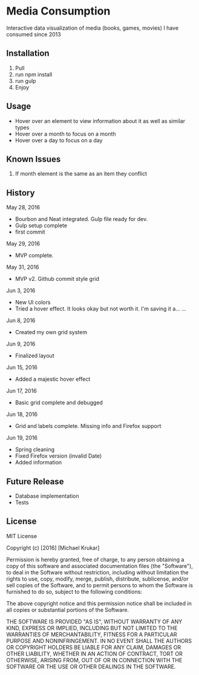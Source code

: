 # Media Consumption

Interactive data visualization of media (books, games, movies) I have consumed since 2013

## Installation

1. Pull
2. run npm install
3. run gulp
4. Enjoy

## Usage

* Hover over an element to view information about it as well as similar types
* Hover over a month to focus on a month
* Hover over a day to focus on a day

## Known Issues

1. If month element is the same as an item they conflict

## History

May 28, 2016

* Bourbon and Neat integrated. Gulp file ready for dev.
* Gulp setup complete
* first commit

May 29, 2016

* MVP complete.

May 31, 2016

* MVP v2. Github commit style grid

Jun 3, 2016

* New UI colors
* Tried a hover effect. It looks okay but not worth it. I'm saving it a…  …

Jun 8, 2016

* Created my own grid system

Jun 9, 2016

* Finalized layout

Jun 15, 2016

* Added a majestic hover effect

Jun 17, 2016
* Basic grid complete and debugged

Jun 18, 2016

* Grid and labels complete. Missing info and Firefox support

Jun 19, 2016

* Spring cleaning
* Fixed Firefox version (invalid Date)
* Added information

## Future Release

* Database implementation
* Tests

## License

MIT License

Copyright (c) [2016] [Michael Krukar]

Permission is hereby granted, free of charge, to any person obtaining a copy
of this software and associated documentation files (the "Software"), to deal
in the Software without restriction, including without limitation the rights
to use, copy, modify, merge, publish, distribute, sublicense, and/or sell
copies of the Software, and to permit persons to whom the Software is
furnished to do so, subject to the following conditions:

The above copyright notice and this permission notice shall be included in all
copies or substantial portions of the Software.

THE SOFTWARE IS PROVIDED "AS IS", WITHOUT WARRANTY OF ANY KIND, EXPRESS OR
IMPLIED, INCLUDING BUT NOT LIMITED TO THE WARRANTIES OF MERCHANTABILITY,
FITNESS FOR A PARTICULAR PURPOSE AND NONINFRINGEMENT. IN NO EVENT SHALL THE
AUTHORS OR COPYRIGHT HOLDERS BE LIABLE FOR ANY CLAIM, DAMAGES OR OTHER
LIABILITY, WHETHER IN AN ACTION OF CONTRACT, TORT OR OTHERWISE, ARISING FROM,
OUT OF OR IN CONNECTION WITH THE SOFTWARE OR THE USE OR OTHER DEALINGS IN THE
SOFTWARE.